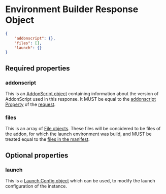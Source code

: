 # Environment Builder Response Object

```json
{
    "addonscript": {},
    "files": [],
    "launch": {}
}
```

## Required properties

### addonscript

This is an [AddonScript object](addonscript.md) containing information about the version of AddonScript used in this response.
It MUST be equal to the [addonscript Property](api_env_request.md#addonscript) of the [request](api_env_request.md).

### files

This is an array of [File objects](file.md). These files will be concidered to be files of the addon, for which the launch
environment was build, and MUST be treated equal to the [files in the manifest](manifest.md#files).

## Optional properties

### launch

This is a [Launch Config object](./launch.md) which can be used, to modify the launch configuration of the instance.